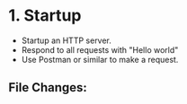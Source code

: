 # 1. Startup

- Startup an HTTP server.
- Respond to all requests with "Hello world"
- Use Postman or similar to make a request.

## File Changes:
